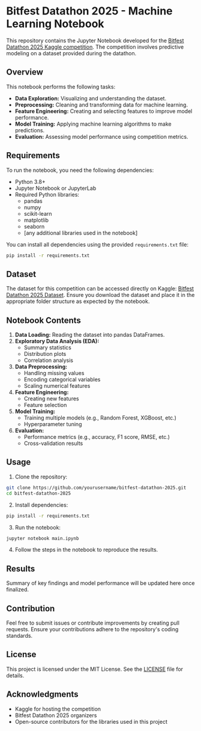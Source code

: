 # Bitfest Datathon 2025 - Machine Learning Notebook

This repository contains the Jupyter Notebook developed for the [Bitfest Datathon 2025 Kaggle competition](https://www.kaggle.com/competitions/bitfest-datathon-2025/overview). The competition involves predictive modeling on a dataset provided during the datathon.

## Overview

This notebook performs the following tasks:

- **Data Exploration:** Visualizing and understanding the dataset.
- **Preprocessing:** Cleaning and transforming data for machine learning.
- **Feature Engineering:** Creating and selecting features to improve model performance.
- **Model Training:** Applying machine learning algorithms to make predictions.
- **Evaluation:** Assessing model performance using competition metrics.

## Requirements

To run the notebook, you need the following dependencies:

- Python 3.8+
- Jupyter Notebook or JupyterLab
- Required Python libraries:
  - pandas
  - numpy
  - scikit-learn
  - matplotlib
  - seaborn
  - [any additional libraries used in the notebook]

You can install all dependencies using the provided `requirements.txt` file:

```bash
pip install -r requirements.txt
```

## Dataset

The dataset for this competition can be accessed directly on Kaggle: [Bitfest Datathon 2025 Dataset](https://www.kaggle.com/competitions/bitfest-datathon-2025/data). Ensure you download the dataset and place it in the appropriate folder structure as expected by the notebook.

## Notebook Contents

1. **Data Loading:** Reading the dataset into pandas DataFrames.
2. **Exploratory Data Analysis (EDA):**
   - Summary statistics
   - Distribution plots
   - Correlation analysis
3. **Data Preprocessing:**
   - Handling missing values
   - Encoding categorical variables
   - Scaling numerical features
4. **Feature Engineering:**
   - Creating new features
   - Feature selection
5. **Model Training:**
   - Training multiple models (e.g., Random Forest, XGBoost, etc.)
   - Hyperparameter tuning
6. **Evaluation:**
   - Performance metrics (e.g., accuracy, F1 score, RMSE, etc.)
   - Cross-validation results

## Usage

1. Clone the repository:

```bash
git clone https://github.com/yourusername/bitfest-datathon-2025.git
cd bitfest-datathon-2025
```

2. Install dependencies:

```bash
pip install -r requirements.txt
```

3. Run the notebook:

```bash
jupyter notebook main.ipynb
```

4. Follow the steps in the notebook to reproduce the results.

## Results

Summary of key findings and model performance will be updated here once finalized.

## Contribution

Feel free to submit issues or contribute improvements by creating pull requests. Ensure your contributions adhere to the repository's coding standards.

## License

This project is licensed under the MIT License. See the [LICENSE](LICENSE) file for details.

## Acknowledgments

- Kaggle for hosting the competition
- Bitfest Datathon 2025 organizers
- Open-source contributors for the libraries used in this project
